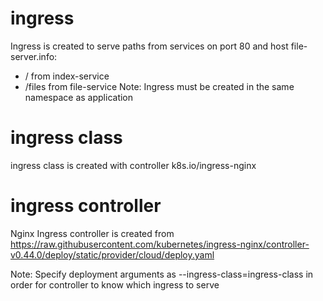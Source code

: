 # ingress

Ingress is created to serve paths from services on port 80 and host file-server.info:
- / from index-service 
- /files from file-service 
Note: Ingress must be created in the same namespace as application

# ingress class

ingress class is created with controller k8s.io/ingress-nginx

# ingress controller

Nginx Ingress controller is created from https://raw.githubusercontent.com/kubernetes/ingress-nginx/controller-v0.44.0/deploy/static/provider/cloud/deploy.yaml

Note: Specify deployment arguments as --ingress-class=ingress-class in order for controller to know which ingress to serve